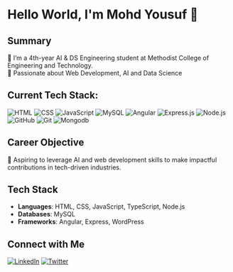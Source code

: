 # Hello World, I'm Mohd Yousuf 👋

## Summary
🔹 I’m a 4th-year AI & DS Engineering student at Methodist College of Engineering and Technology.  
🔹 Passionate about Web Development, AI and Data Science

## Current Tech Stack:
![HTML](https://img.shields.io/badge/-HTML-E34F26?style=flat-square&logo=html5&logoColor=white)
![CSS](https://img.shields.io/badge/-CSS-1572B6?style=flat-square&logo=css3&logoColor=white)
![JavaScript](https://img.shields.io/badge/-JavaScript-F7DF1E?style=flat-square&logo=javascript&logoColor=black)
![MySQL](https://img.shields.io/badge/-MySQL-4479A1?style=flat-square&logo=mysql&logoColor=white)
![Angular](https://img.shields.io/badge/-Angular-DD0031?style=flat-square&logo=angular&logoColor=white)
![Express.js](https://img.shields.io/badge/-Express.js-000000?style=flat-square&logo=express&logoColor=white)
![Node.js](https://img.shields.io/badge/-Node.js-339933?style=flat-square&logo=node.js&logoColor=white)
![GitHub](https://img.shields.io/badge/-GitHub-181717?style=flat-square&logo=github&logoColor=white)
![Git](https://img.shields.io/badge/-Git-F05032?style=flat-square&logo=git&logoColor=white)
![Mongodb](https://img.shields.io/badge/-MongoDB-13aa52?style=for-the-badge&logo=mongodb&logoColor=white)


## Career Objective
🚀 Aspiring to leverage AI and web development skills to make impactful contributions in tech-driven industries.

## Tech Stack
- **Languages**: HTML, CSS, JavaScript, TypeScript, Node.js
- **Databases**: MySQL
- **Frameworks**: Angular, Express, WordPress

## Connect with Me
[![LinkedIn](https://img.shields.io/badge/-LinkedIn-blue?style=flat-square&logo=linkedin&logoColor=white)](https://linkedin.com/in/mohd-yousuf-702402254)
[![Twitter](https://img.shields.io/badge/-Twitter-1DA1F2?style=flat-square&logo=twitter&logoColor=white)](https://twitter.com/mohdyousuf9059)
